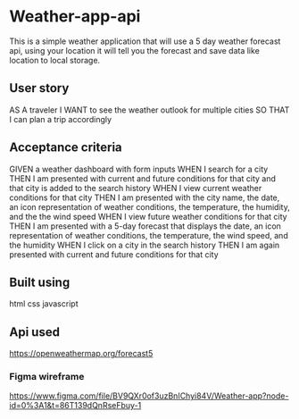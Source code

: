 # Weather-app-api
This is a simple weather application that will use a 5 day weather forecast api, using your location it will tell you the forecast and save data like location to local storage.

## User story
AS A traveler
I WANT to see the weather outlook for multiple cities
SO THAT I can plan a trip accordingly
## Acceptance criteria
GIVEN a weather dashboard with form inputs
WHEN I search for a city
THEN I am presented with current and future conditions for that city and that city is added to the search history
WHEN I view current weather conditions for that city
THEN I am presented with the city name, the date, an icon representation of weather conditions, the temperature, the humidity, and the the wind speed
WHEN I view future weather conditions for that city
THEN I am presented with a 5-day forecast that displays the date, an icon representation of weather conditions, the temperature, the wind speed, and the humidity
WHEN I click on a city in the search history
THEN I am again presented with current and future conditions for that city



## Built using 
html
css 
javascript

## Api used
https://openweathermap.org/forecast5

### Figma wireframe
https://www.figma.com/file/BV9QXr0of3uzBnIChyi84V/Weather-app?node-id=0%3A1&t=86T139dQnRseFbuy-1